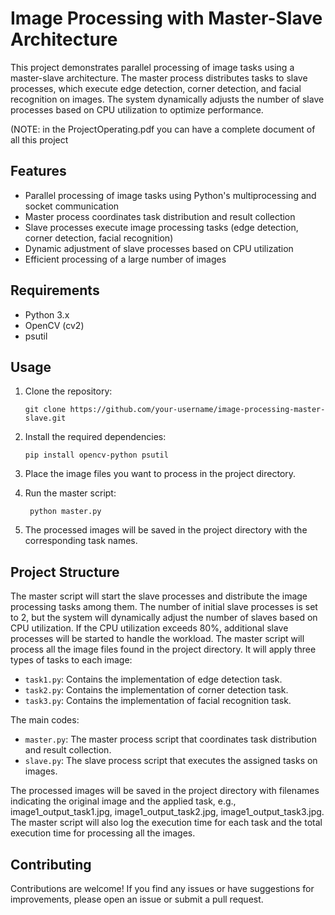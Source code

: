 # Image Processing with Master-Slave Architecture

This project demonstrates parallel processing of image tasks using a master-slave architecture. The master process distributes tasks to slave processes, which execute edge detection, corner detection, and facial recognition on images. The system dynamically adjusts the number of slave processes based on CPU utilization to optimize performance.

(NOTE: in the ProjectOperating.pdf you can have a complete document of all this project

## Features

- Parallel processing of image tasks using Python's multiprocessing and socket communication
- Master process coordinates task distribution and result collection
- Slave processes execute image processing tasks (edge detection, corner detection, facial recognition)
- Dynamic adjustment of slave processes based on CPU utilization
- Efficient processing of a large number of images

## Requirements

- Python 3.x
- OpenCV (cv2)
- psutil

## Usage

1. Clone the repository:
   ```shell
   git clone https://github.com/your-username/image-processing-master-slave.git

2. Install the required dependencies:
   ```shell
   pip install opencv-python psutil

3. Place the image files you want to process in the project directory.

4. Run the master script:
   ```shell
    python master.py

5. The processed images will be saved in the project directory with the corresponding task names.

## Project Structure
The master script will start the slave processes and distribute the image processing tasks among them. The number of initial slave processes is set to 2, but the system will dynamically adjust the number of slaves based on CPU utilization. If the CPU utilization exceeds 80%, additional slave processes will be started to handle the workload.
The master script will process all the image files found in the project directory. It will apply three types of tasks to each image:
- `task1.py`: Contains the implementation of edge detection task.
- `task2.py`: Contains the implementation of corner detection task.
- `task3.py`: Contains the implementation of facial recognition task.

The main codes:
- `master.py`: The master process script that coordinates task distribution and result collection.
- `slave.py`: The slave process script that executes the assigned tasks on images.

The processed images will be saved in the project directory with filenames indicating the original image and the applied task, e.g., image1_output_task1.jpg, image1_output_task2.jpg, image1_output_task3.jpg.
The master script will also log the execution time for each task and the total execution time for processing all the images.

## Contributing

Contributions are welcome! If you find any issues or have suggestions for improvements, please open an issue or submit a pull request.
